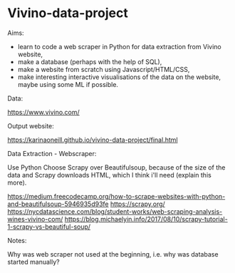 # Vivino-data-project

Aims:

- learn to code a web scraper in Python for data extraction from Vivino website,
- make a database (perhaps with the help of SQL),
- make a website from scratch using Javascript/HTML/CSS,
- make interesting interactive visualisations of the data on the website, maybe using some ML if possible.

Data:

https://www.vivino.com/

Output website:

https://karinaoneill.github.io/vivino-data-project/final.html



Data Extraction - Webscraper:

Use Python
Choose Scrapy over Beautifulsoup, because of the size of the data and Scrapy downloads HTML, which I think i'll need (explain this more).

https://medium.freecodecamp.org/how-to-scrape-websites-with-python-and-beautifulsoup-5946935d93fe
https://scrapy.org/
https://nycdatascience.com/blog/student-works/web-scraping-analysis-wines-vivino-com/
https://blog.michaelyin.info/2017/08/10/scrapy-tutorial-1-scrapy-vs-beautiful-soup/


Notes:

Why was web scraper not used at the beginning, i.e. why was database started manually?
